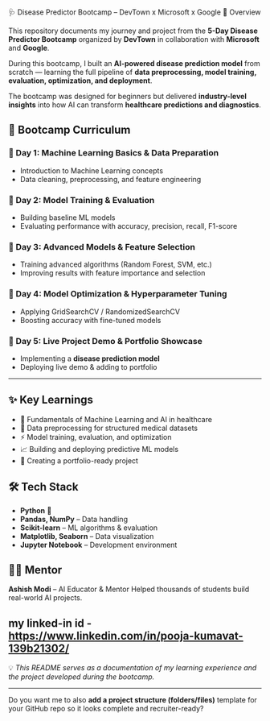 🩺 Disease Predictor Bootcamp – DevTown x Microsoft x Google
 📖 Overview

This repository documents my journey and project from the **5-Day Disease Predictor Bootcamp** organized by **DevTown** in collaboration with **Microsoft** and **Google**.

During this bootcamp, I built an **AI-powered disease prediction model** from scratch — learning the full pipeline of **data preprocessing, model training, evaluation, optimization, and deployment**.

The bootcamp was designed for beginners but delivered **industry-level insights** into how AI can transform **healthcare predictions and diagnostics**.


## 🚀 Bootcamp Curriculum

### 🔹 Day 1: Machine Learning Basics & Data Preparation

* Introduction to Machine Learning concepts
* Data cleaning, preprocessing, and feature engineering

### 🔹 Day 2: Model Training & Evaluation

* Building baseline ML models
* Evaluating performance with accuracy, precision, recall, F1-score

### 🔹 Day 3: Advanced Models & Feature Selection

* Training advanced algorithms (Random Forest, SVM, etc.)
* Improving results with feature importance and selection

### 🔹 Day 4: Model Optimization & Hyperparameter Tuning

* Applying GridSearchCV / RandomizedSearchCV
* Boosting accuracy with fine-tuned models

### 🔹 Day 5: Live Project Demo & Portfolio Showcase

* Implementing a **disease prediction model**
* Deploying live demo & adding to portfolio

---

## ✨ Key Learnings

* 🧠 Fundamentals of Machine Learning and AI in healthcare
* 🔎 Data preprocessing for structured medical datasets
* ⚡ Model training, evaluation, and optimization
* 📈 Building and deploying predictive ML models
* 📂 Creating a portfolio-ready project

## 🛠️ Tech Stack

* **Python** 🐍
* **Pandas, NumPy** – Data handling
* **Scikit-learn** – ML algorithms & evaluation
* **Matplotlib, Seaborn** – Data visualization
* **Jupyter Notebook** – Development environment

## 👨‍🏫 Mentor

**Ashish Modi** – AI Educator & Mentor
Helped thousands of students build real-world AI projects.

## my linked-in id -https://www.linkedin.com/in/pooja-kumavat-139b21302/

💡 *This README serves as a documentation of my learning experience and the project developed during the bootcamp.*

---

Do you want me to also **add a project structure (folders/files)** template for your GitHub repo so it looks complete and recruiter-ready?
